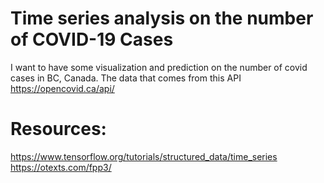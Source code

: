 # Time series analysis on the number of COVID-19 Cases
I want to have some visualization and prediction on the number of covid cases in BC, Canada. The data that comes from this API https://opencovid.ca/api/ 
# Resources: 
  https://www.tensorflow.org/tutorials/structured_data/time_series 
  https://otexts.com/fpp3/
